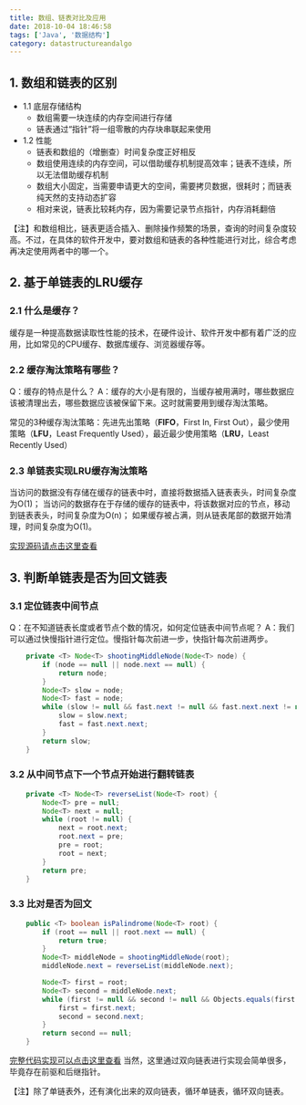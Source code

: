 ```yaml
---
title: 数组、链表对比及应用
date: 2018-10-04 18:46:58
tags: ['Java', '数据结构']
category: datastructureandalgo
---
```


## 1. 数组和链表的区别
- 1.1 底层存储结构
	- 数组需要一块连续的内存空间进行存储
	- 链表通过“指针”将一组零散的内存块串联起来使用
- 1.2 性能
	- 链表和数组的（增删查）时间复杂度正好相反
	- 数组使用连续的内存空间，可以借助缓存机制提高效率；链表不连续，所以无法借助缓存机制
	- 数组大小固定，当需要申请更大的空间，需要拷贝数据，很耗时；而链表纯天然的支持动态扩容
	- 相对来说，链表比较耗内存，因为需要记录节点指针，内存消耗翻倍

【注】和数组相比，链表更适合插入、删除操作频繁的场景，查询的时间复杂度较高。不过，在具体的软件开发中，要对数组和链表的各种性能进行对比，综合考虑再决定使用两者中的哪一个。

## 2. 基于单链表的LRU缓存
### 2.1 什么是缓存？
缓存是一种提高数据读取性性能的技术，在硬件设计、软件开发中都有着广泛的应用，比如常见的CPU缓存、数据库缓存、浏览器缓存等。

### 2.2 缓存淘汰策略有哪些？
Q：缓存的特点是什么？
A：缓存的大小是有限的，当缓存被用满时，哪些数据应该被清理出去，哪些数据应该被保留下来。这时就需要用到缓存淘汰策略。

常见的3种缓存淘汰策略：先进先出策略（**FIFO**，First In, First Out），最少使用策略（**LFU**，Least Frequently Used），最近最少使用策略（**LRU**，Least Recently Used）

### 2.3 单链表实现LRU缓存淘汰策略
当访问的数据没有存储在缓存的链表中时，直接将数据插入链表表头，时间复杂度为O(1)；
当访问的数据存在于存储的缓存的链表中，将该数据对应的节点，移动到链表表头，时间复杂度为O(n)；
如果缓存被占满，则从链表尾部的数据开始清理，时间复杂度为O(1)。

[实现源码请点击这里查看](https://github.com/buildupchao/AlgorithmAndDataStructure/blob/master/src/main/java/com/buildupchao/datastructure/basic/list/LRUCache.java)

## 3. 判断单链表是否为回文链表
### 3.1 定位链表中间节点
Q：在不知道链表长度或者节点个数的情况，如何定位链表中间节点呢？
A：我们可以通过快慢指针进行定位。慢指针每次前进一步，快指针每次前进两步。

```Java
	private <T> Node<T> shootingMiddleNode(Node<T> node) {
		if (node == null || node.next == null) {
			return node;
		}
		Node<T> slow = node;
		Node<T> fast = node;
		while (slow != null && fast.next != null && fast.next.next != null) {
			slow = slow.next;
			fast = fast.next.next;
		}
		return slow;
	}
```

### 3.2 从中间节点下一个节点开始进行翻转链表
```Java
	private <T> Node<T> reverseList(Node<T> root) {
		Node<T> pre = null;
		Node<T> next = null;
		while (root != null) {
			next = root.next;
			root.next = pre;
			pre = root;
			root = next;
		}
		return pre;
	}
```

### 3.3 比对是否为回文
```Java
	public <T> boolean isPalindrome(Node<T> root) {
		if (root == null || root.next == null) {
			return true;
		}
		Node<T> middleNode = shootingMiddleNode(root);
		middleNode.next = reverseList(middleNode.next);

		Node<T> first = root;
		Node<T> second = middleNode.next;
		while (first != null && second != null && Objects.equals(first.data, second.data)) {
			first = first.next;
			second = second.next;
		}
		return second == null;
	}
```

[完整代码实现可以点击这里查看](https://github.com/buildupchao/AlgorithmAndDataStructure/blob/master/src/main/java/com/buildupchao/datastructure/basic/list/PalindromeListChecker.java)
当然，这里通过双向链表进行实现会简单很多，毕竟存在前驱和后继指针。

【注】除了单链表外，还有演化出来的双向链表，循环单链表，循环双向链表。
